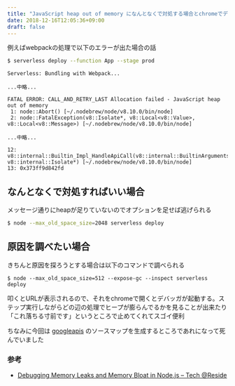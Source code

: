 ```yaml
---
title: "JavaScript heap out of memory になんとなくで対処する場合とchromeでデバッグする場合"
date: 2018-12-16T12:05:36+09:00
draft: false
---
```


例えばwebpackの処理で以下のエラーが出た場合の話

```bash
$ serverless deploy --function App --stage prod
```

```console
Serverless: Bundling with Webpack...

...中略...

FATAL ERROR: CALL_AND_RETRY_LAST Allocation failed - JavaScript heap out of memory
 1: node::Abort() [~/.nodebrew/node/v8.10.0/bin/node]
 2: node::FatalException(v8::Isolate*, v8::Local<v8::Value>, v8::Local<v8::Message>) [~/.nodebrew/node/v8.10.0/bin/node]

...中略...

12: v8::internal::Builtin_Impl_HandleApiCall(v8::internal::BuiltinArguments, v8::internal::Isolate*) [~/.nodebrew/node/v8.10.0/bin/node]
13: 0x373ff9d842fd
```

## なんとなくで対処すればいい場合

メッセージ通りにheapが足りていないのでオプションを足せば逃げられる

```bash
$ node --max_old_space_size=2048 serverless deploy
```


## 原因を調べたい場合

きちんと原因を探ろうとする場合は以下のコマンドで調べられる

```
$ node --max_old_space_size=512 --expose-gc --inspect serverless deploy
```

叩くとURLが表示されるので、それをchromeで開くとデバッガが起動する。ステップ実行しながらどの辺の処理でヒープが膨らんでるかを見ることが出来たり「これ落ちる寸前です」というところで止めてくれてスゴイ便利

ちなみに今回は [googleapis](https://github.com/googleapis/google-api-nodejs-client) のソースマップを生成するところであれになって死んでいました

### 参考

- [Debugging Memory Leaks and Memory Bloat in Node.js – Tech @Reside](https://tech.residebrokerage.com/debugging-node-js-memory-problems-d450787d9253)

